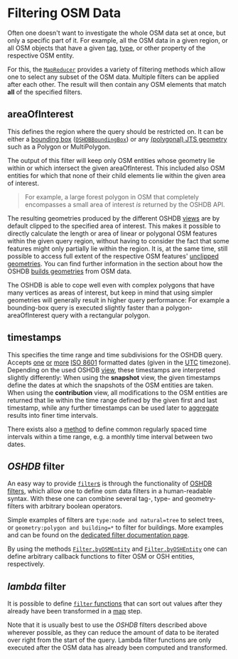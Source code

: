 Filtering OSM Data
==================

Often one doesn't want to investigate the whole OSM data set at once, but only a specific part of it. For example, all the OSM data in a given region, or all OSM objects that have a given [tag](https://wiki.openstreetmap.org/wiki/Tags), [type](https://wiki.openstreetmap.org/wiki/Elements), or other property of the respective OSM entity.

For this, the [`MapReducer`](https://docs.ohsome.org/java/oshdb/1.1.0/aggregated/org/heigit/ohsome/oshdb/api/mapreducer/MapReducer.html) provides a variety of filtering methods which allow one to select any subset of the OSM data. Multiple filters can be applied after each other. The result will then contain any OSM elements that match **all** of the specified filters.


areaOfInterest
--------------

This defines the region where the query should be restricted on. It can be either a [bounding box](https://docs.ohsome.org/java/oshdb/1.1.0/aggregated/org/heigit/ohsome/oshdb/api/mapreducer/MapReducer.html#areaOfInterest(org.heigit.ohsome.oshdb.OSHDBBoundingBox)) ([`OSHDBBoundingBox`](https://docs.ohsome.org/java/oshdb/1.1.0/aggregated/org/heigit/ohsome/oshdb/OSHDBBoundingBox.html)) or any [(polygonal) JTS geometry](https://docs.ohsome.org/java/oshdb/1.1.0/aggregated/org/heigit/ohsome/oshdb/api/mapreducer/MapReducer.html#areaOfInterest(P)) such as a Polygon or MultiPolygon.

The output of this filter will keep only OSM entities whose geometry lie within or which intersect the given areaOfInterest. This included also OSM entities for which that none of their child elements lie within the given area of interest.

> For example, a large forest polygon in OSM that completely encompasses a small area of interest _is_ returned by the OSHDB API.

The resulting geometries produced by the different OSHDB [views](views.md) are by default clipped to the specified area of interest. This makes it possible to directly calculate the length or area of linear or polygonal OSM features within the given query region, without having to consider the fact that some features might only partially lie within the region. It is, at the same time, still possible to access full extent of the respective OSM features' [unclipped](https://docs.ohsome.org/java/oshdb/1.1.0/aggregated/org/heigit/ohsome/oshdb/util/mappable/OSMEntitySnapshot.html#getGeometryUnclipped()) [geometries](https://docs.ohsome.org/java/oshdb/1.1.0/aggregated/org/heigit/ohsome/oshdb/util/mappable/OSMContribution.html#getGeometryUnclippedBefore()). You can find further information in the section about how the OSHDB [builds geometries](geometries.md) from OSM data.

The OSHDB is able to cope well even with complex polygons that have many vertices as areas of interest, but keep in mind that using simpler geometries will generally result in higher query performance: For example a bounding-box query is executed slightly faster than a polygon-areaOfInterest query with a rectangular polygon.

<!-- todo: link to blog post with spatial filtering performance benchmarks -->

timestamps
----------

This specifies the time range and time subdivisions for the OSHDB query. Accepts [one](https://docs.ohsome.org/java/oshdb/1.1.0/aggregated/org/heigit/ohsome/oshdb/api/mapreducer/MapReducer.html#timestamps(java.lang.String)) [or](https://docs.ohsome.org/java/oshdb/1.1.0/aggregated/org/heigit/ohsome/oshdb/api/mapreducer/MapReducer.html#timestamps(java.lang.String,java.lang.String)) [more](https://docs.ohsome.org/java/oshdb/1.1.0/aggregated/org/heigit/ohsome/oshdb/api/mapreducer/MapReducer.html#timestamps(java.lang.String,java.lang.String,java.lang.String...)) [ISO 8601](https://en.wikipedia.org/wiki/ISO_8601) formatted dates (given in the [UTC](https://en.wikipedia.org/wiki/Coordinated_Universal_Time) timezone). Depending on the used OSHDB [view](views.md), these timestamps are interpreted slightly differently: When using the **snapshot** view, the given timestamps define the dates at which the snapshots of the OSM entities are taken. When using the **contribution** view, all modifications to the OSM entities are returned that lie within the time range defined by the given first and last timestamp, while any further timestamps can be used later to [aggregate](aggregation.md) results into finer time intervals.

There exists also a [method](https://docs.ohsome.org/java/oshdb/1.1.0/aggregated/org/heigit/ohsome/oshdb/api/mapreducer/MapReducer.html#timestamps(java.lang.String,java.lang.String,org.heigit.ohsome.oshdb.util.time.OSHDBTimestamps.Interval)) to define common regularly spaced time intervals within a time range, e.g. a monthly time interval between two dates.

_OSHDB_ filter
---------------

An easy way to provide [`filter`s](https://docs.ohsome.org/java/oshdb/1.1.0/aggregated/org/heigit/ohsome/oshdb/api/mapreducer/MapReducer.html#filter(java.lang.String)) is through the functionality of [OSHDB filters](https://github.com/GIScience/oshdb/blob/1.1.0/oshdb-filter/README.md), which allow one to define osm data filters in a human-readable syntax. With these one can combine several tag-, type- and geometry-filters with arbitrary boolean operators.

Simple examples of filters are `type:node and natural=tree` to select trees, or `geometry:polygon and building=*` to filter for buildings. More examples and can be found on the [dedicated filter documentation page](https://github.com/GIScience/oshdb/blob/1.1.0/oshdb-filter/README.md#examples).

By using the methods [`Filter.byOSMEntity`](https://docs.ohsome.org/java/oshdb/1.1.0/aggregated/org/heigit/ohsome/oshdb/filter/Filter.html#byOSMEntity(org.heigit.ohsome.oshdb.util.function.OSMEntityFilter)) and [`Filter.byOSHEntity`](https://docs.ohsome.org/java/oshdb/1.1.0/aggregated/org/heigit/ohsome/oshdb/filter/Filter.html#byOSHEntity(org.heigit.ohsome.oshdb.util.function.OSHEntityFilter)) one can define arbitrary callback functions to filter OSM or OSH entities, respectively.

_lambda_ filter
---------------

It is possible to define [`filter` functions](https://docs.ohsome.org/java/oshdb/1.1.0/aggregated/org/heigit/ohsome/oshdb/api/mapreducer/MapReducer.html#filter(org.heigit.ohsome.oshdb.util.function.SerializablePredicate)) that can sort out values after they already have been transformed in a [map](map-reduce.md#map) step.

Note that it is usually best to use the _OSHDB_ filters described above wherever possible, as they can reduce the amount of data to be iterated over right from the start of the query. Lambda filter functions are only executed after the OSM data has already been computed and transformed.
